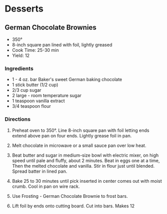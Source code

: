 # Desserts

## German Chocolate Brownies

* 350°
* 8-inch square pan lined with foil, lightly greased
* Cook Time: 25-30 min
* Yield: 12

### Ingredients

* 1 - 4 oz. bar Baker's sweet German baking chocolate
* 1 stick butter (1/2 cup)
* 2/3 cup sugar
* 2 large - room temperature sugar
* 1 teaspoon vanilla extract
* 3/4 teaspoon flour

### Directions


1. Preheat oven to 350°. Line 8-inch square pan with foil letting ends extend above pan on four ends. Lightly grease foil in pan.

2. Melt chocolate in microwave or a small sauce pan over low heat.

3. Beat butter and sugar in medium-size bowl with electric mixer, on high speed until pale and fluffy, about 2 minutes. Beat in eggs one at a time, Then the melted chocolate and vanilla. Stir in flour just until blended. Spread batter in lined pan.

4. Bake 25 to 30 minutes until pick inserted in center comes out with moist crumb. Cool in pan on wire rack.

5. Use Frosting - German Chocolate Brownie to frost bars.

6. Lift foil by ends onto cutting board. Cut into bars. Makes 12
